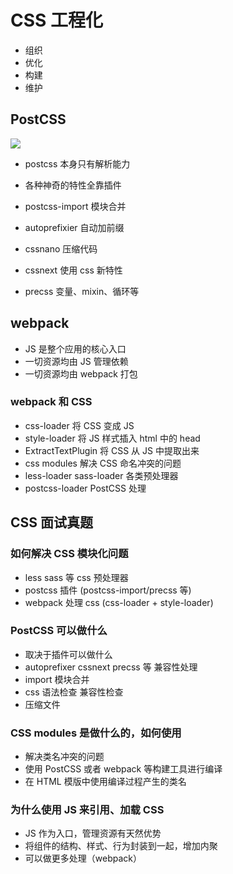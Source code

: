 # CSS 工程化

- 组织
- 优化
- 构建
- 维护

## PostCSS

![](https://i.loli.net/2019/04/13/5cb1d68229225.png)

- postcss 本身只有解析能力
- 各种神奇的特性全靠插件

- postcss-import 模块合并
- autoprefixier 自动加前缀
- cssnano 压缩代码
- cssnext 使用 css 新特性
- precss 变量、mixin、循环等

## webpack

- JS 是整个应用的核心入口
- 一切资源均由 JS 管理依赖
- 一切资源均由 webpack 打包

### webpack 和 CSS

- css-loader 将 CSS 变成 JS
- style-loader 将  JS 样式插入 html 中的 head
- ExtractTextPlugin 将 CSS 从 JS 中提取出来
- css modules 解决 CSS 命名冲突的问题
- less-loader sass-loader 各类预处理器
- postcss-loader PostCSS 处理

## CSS 面试真题

### 如何解决 CSS 模块化问题

- less sass 等 css 预处理器
- postcss 插件 (postcss-import/precss 等)
- webpack 处理 css (css-loader + style-loader)

### PostCSS 可以做什么

- 取决于插件可以做什么
- autoprefixer cssnext precss 等 兼容性处理
- import 模块合并
- css 语法检查 兼容性检查
- 压缩文件

### CSS modules 是做什么的，如何使用

- 解决类名冲突的问题
- 使用 PostCSS 或者 webpack 等构建工具进行编译
- 在 HTML 模版中使用编译过程产生的类名

### 为什么使用 JS 来引用、加载 CSS

- JS 作为入口，管理资源有天然优势
- 将组件的结构、样式、行为封装到一起，增加内聚
- 可以做更多处理（webpack）